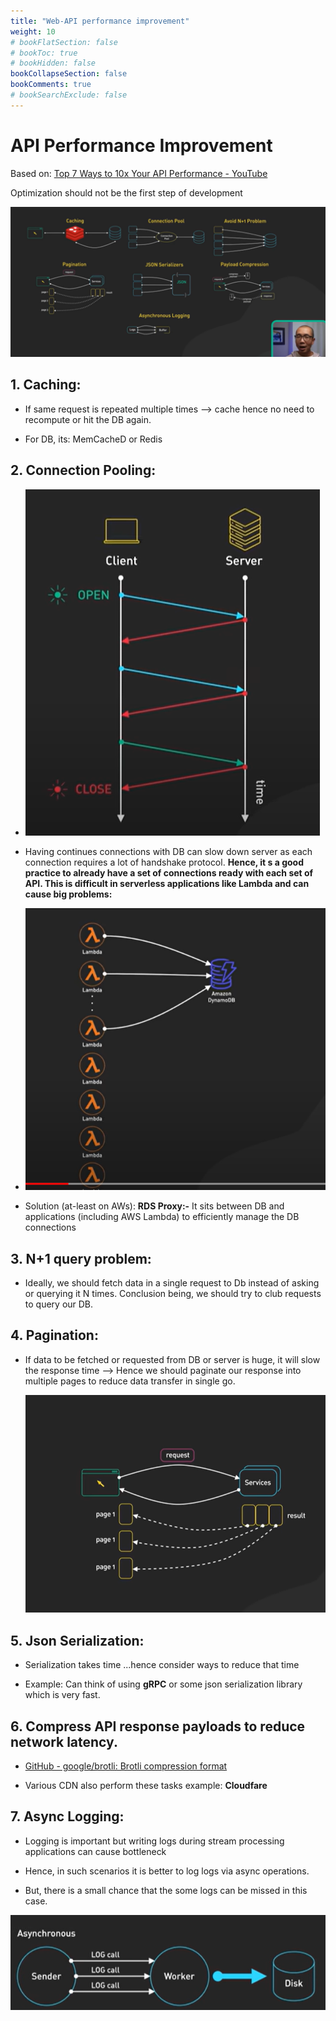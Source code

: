 ```yaml
---
title: "Web-API performance improvement"
weight: 10
# bookFlatSection: false
# bookToc: true
# bookHidden: false
bookCollapseSection: false
bookComments: true
# bookSearchExclude: false
---
```


# API Performance Improvement

Based on: [Top 7 Ways to 10x Your API Performance - YouTube](https://www.youtube.com/watch?v=zvWKqUiovAM) 

Optimization should not be the first step of development

![](API%20performance%20improvement/2023-07-30-00-05-16-image.png)

## 1. Caching:

- If same request is repeated multiple times --> cache hence no need to recompute or hit the DB again.

- For DB, its: MemCacheD or Redis

## 2. Connection Pooling:

- ![](API%20performance%20improvement/2023-07-29-23-43-59-image.png)

- Having continues connections with DB can slow down server as each connection requires a lot of handshake protocol.  **Hence, it s a good practice to already have a set of connections ready with each set of API. This is difficult in serverless applications like Lambda and can cause big problems:**

- ![](API%20performance%20improvement/2023-07-29-23-47-20-image.png)

- Solution (at-least on AWs): **RDS Proxy:-** It sits between DB and applications (including AWS Lambda) to efficiently manage the DB connections

## 3. N+1 query problem:

- Ideally, we should fetch data in a single request to Db instead of asking or querying it N times. Conclusion being, we should try to club requests to query our DB. 

## 4. Pagination:

- If data to be fetched or requested from DB or server is huge, it will slow the response time --> Hence we should paginate our response into multiple pages to reduce data transfer in single go. 
  
  ![](API%20performance%20improvement/2023-07-29-23-53-53-image.png)

## 5. Json Serialization:

- Serialization takes time ...hence consider ways to reduce that time

- Example: Can think of using **gRPC** or some json serialization library which is very fast. 

## 6. Compress API response payloads to reduce network latency.

- [GitHub - google/brotli: Brotli compression format](https://github.com/google/brotli)

- Various CDN also perform these tasks example: **Cloudfare**

## 7. Async Logging:

- Logging is important but writing logs during stream processing applications can cause bottleneck 

- Hence, in such scenarios it is better to log logs via async operations. 

- But, there is a small chance that the some logs can be missed in this case. 

![](API%20performance%20improvement/2023-07-30-00-04-11-image.png)
